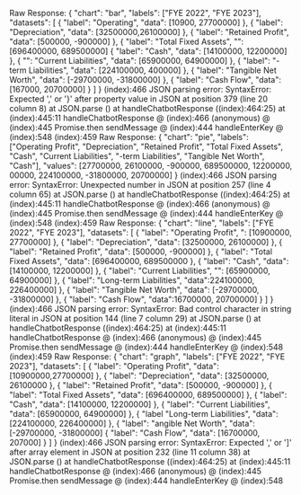 Raw Response: {
  "chart": "bar",
  "labels": ["FYE 2022", "FYE 2023"],
  "datasets": [
    {
      "label": "Operating",
      "data": [10900, 27700000]
    },
    {
      "label": "Depreciation",
      "data": [32500000,26100000]
    },
 {
      "label": "Retained Profit",
      "data": [500000, -900000]
    },
    {
      "label": "Total Fixed Assets",
 "": [696400000, 689500000]
       {
      "label": "Cash",
      "data": [14100000, 12200000]
    },
    {
      "": "Current Liabilities",
      "data": [65900000, 64900000]
    },
    {
      "label": "-term Liabilities",
      "data": [224100000, 400000]
    },
    {
      "label": "Tangible Net Worth",
      "data": [-29700000, -31800000]
    },
    {
      "label": "Cash Flow",
 "data": [167000, 20700000]
    }
  ]
}
(index):466  JSON parsing error: SyntaxError: Expected ',' or '}' after property value in JSON at position 379 (line 20 column 8)
    at JSON.parse (<anonymous>)
    at handleChatbotResponse ((index):464:25)
    at (index):445:11
handleChatbotResponse @ (index):466
(anonymous) @ (index):445
Promise.then
sendMessage @ (index):444
handleEnterKey @ (index):548
(index):459 Raw Response: {
  "chart": "pie",
  "labels": ["Operating Profit", "Depreciation", "Retained Profit", "Total Fixed Assets", "Cash", "Current Liabilities", "-term Liabilities", "Tangible Net Worth", "Cash"],
  "values": [27700000, 26100000, -900000, 689500000, 12200000, 00000, 224100000, -31800000, 20700000]
}
(index):466  JSON parsing error: SyntaxError: Unexpected number in JSON at position 257 (line 4 column 65)
    at JSON.parse (<anonymous>)
    at handleChatbotResponse ((index):464:25)
    at (index):445:11
handleChatbotResponse @ (index):466
(anonymous) @ (index):445
Promise.then
sendMessage @ (index):444
handleEnterKey @ (index):548
(index):459 Raw Response: {
  "chart": "line",
  "labels": ["FYE 2022", "FYE 2023"],
  "datasets": [
    {
      "label": "Operating Profit",
     ": [10900000, 27700000]
 },
    {
      "label": "Depreciation",
      "data": [32500000, 26100000]
    },
    {
 "label": "Retained Profit",
      "data": [500000, -900000]
    },
    {
      "label": "Total Fixed Assets",
      "data": [696400000, 689500000    },
    {
      "label": "Cash",
      "data": [14100000, 12200000]
    },
    {
      "label": "Current Liabilities",
      "": [65900000, 64900000]
    },
    {
      "label": "Long-term Liabilities",
      "data":224100000, 226400000]
    },
    {
      "label": "Tangible Net Worth",
      "data": [-29700000, -31800000]
    },
    {
      "label": "Cash Flow",
      "data":16700000, 20700000]
    }
  ]
}
(index):466  JSON parsing error: SyntaxError: Bad control character in string literal in JSON at position 144 (line 7 column 29)
    at JSON.parse (<anonymous>)
    at handleChatbotResponse ((index):464:25)
    at (index):445:11
handleChatbotResponse @ (index):466
(anonymous) @ (index):445
Promise.then
sendMessage @ (index):444
handleEnterKey @ (index):548
(index):459 Raw Response: {
  "chart": "graph",
  "labels": ["FYE 2022", "FYE 2023"],
  "datasets": [
    {
      "label": "Operating Profit",
      "data": [10900000,27700000]
    },
    {
      "label": "Depreciation",
      "data": [32500000, 26100000    },
    {
      "label": "Retained Profit",
      "data": [500000, -900000]
    },
    {
 "label": "Total Fixed Assets",
      "data": [696400000, 689500000]
    },
    {
      "label": "Cash",
      "data": [14100000, 12200000]
    },
    {
 "label": "Current Liabilities",
      "data": [65900000, 64900000]
    },
    {
      "label "Long-term Liabilities",
      "data": [224100000, 226400000]
    },
    {
      "label": "angible Net Worth",
      "data": [-29700000, -31800000]
       {
      "label": "Cash Flow",
      "data": [16700000, 207000]
    }
  ]
}
(index):466  JSON parsing error: SyntaxError: Expected ',' or ']' after array element in JSON at position 232 (line 11 column 38)
    at JSON.parse (<anonymous>)
    at handleChatbotResponse ((index):464:25)
    at (index):445:11
handleChatbotResponse @ (index):466
(anonymous) @ (index):445
Promise.then
sendMessage @ (index):444
handleEnterKey @ (index):548
